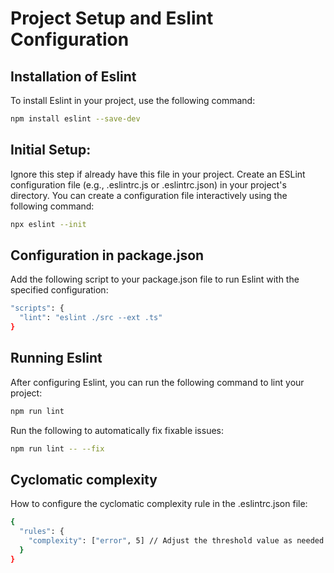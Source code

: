 # Project Setup and Eslint Configuration

## Installation of Eslint

To install Eslint in your project, use the following command:

```bash
npm install eslint --save-dev
```
##  Initial Setup:
Ignore this step if already have this file in your project.
Create an ESLint configuration file (e.g., .eslintrc.js or .eslintrc.json) in your project's directory. You can create a configuration file interactively using the following command:

```bash
npx eslint --init
```

## Configuration in package.json
Add the following script to your package.json file to run Eslint with the specified configuration:

```bash
"scripts": {
  "lint": "eslint ./src --ext .ts"
}
```

## Running Eslint
After configuring Eslint, you can run the following command to lint your project:

```bash
npm run lint
```

Run the following to automatically fix fixable issues:

```bash
npm run lint -- --fix
```
## Cyclomatic complexity

How to configure the cyclomatic complexity rule in the .eslintrc.json file:

```bash
{
  "rules": {
    "complexity": ["error", 5] // Adjust the threshold value as needed
  }
}
```

